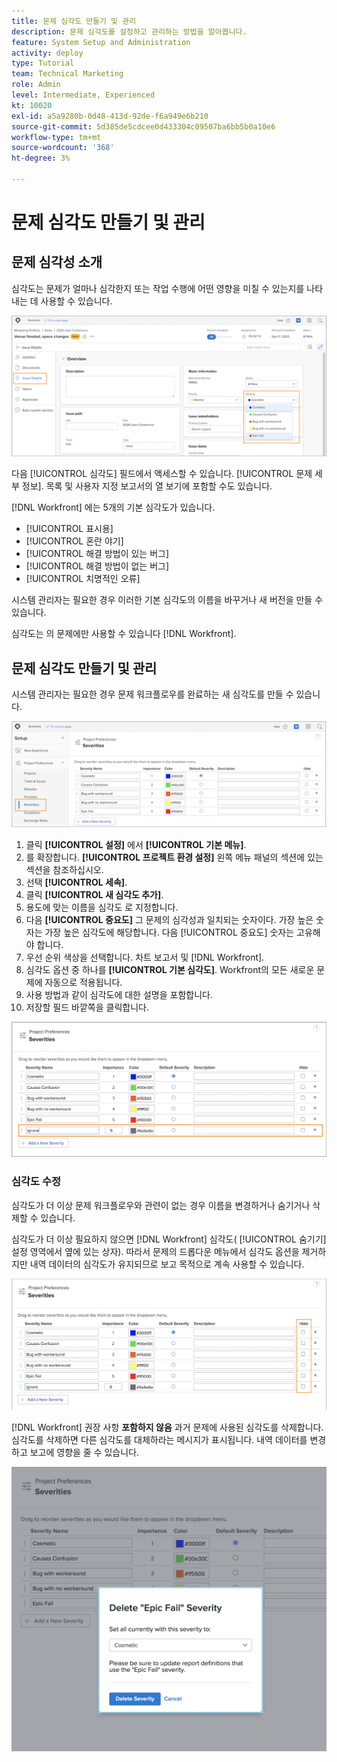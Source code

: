 ```yaml
---
title: 문제 심각도 만들기 및 관리
description: 문제 심각도를 설정하고 관리하는 방법을 알아봅니다.
feature: System Setup and Administration
activity: deploy
type: Tutorial
team: Technical Marketing
role: Admin
level: Intermediate, Experienced
kt: 10020
exl-id: a5a9280b-0d48-413d-92de-f6a949e6b210
source-git-commit: 5d385de5cdcee0d433304c09507ba6bb5b0a10e6
workflow-type: tm+mt
source-wordcount: '368'
ht-degree: 3%

---
```


# 문제 심각도 만들기 및 관리

## 문제 심각성 소개

심각도는 문제가 얼마나 심각한지 또는 작업 수행에 어떤 영향을 미칠 수 있는지를 나타내는 데 사용할 수 있습니다.

![[!UICONTROL 심각도] 메뉴의 [!UICONTROL 문제 세부 정보] 창](assets/admin-fund-severity-issue-details.png)

다음 [!UICONTROL 심각도] 필드에서 액세스할 수 있습니다. [!UICONTROL 문제 세부 정보]. 목록 및 사용자 지정 보고서의 열 보기에 포함할 수도 있습니다.

[!DNL Workfront] 에는 5개의 기본 심각도가 있습니다.

* [!UICONTROL 표시용]
* [!UICONTROL 혼란 야기]
* [!UICONTROL 해결 방법이 있는 버그]
* [!UICONTROL 해결 방법이 없는 버그]
* [!UICONTROL 치명적인 오류]

시스템 관리자는 필요한 경우 이러한 기본 심각도의 이름을 바꾸거나 새 버전을 만들 수 있습니다.

심각도는 의 문제에만 사용할 수 있습니다 [!DNL Workfront].

## 문제 심각도 만들기 및 관리

시스템 관리자는 필요한 경우 문제 워크플로우를 완료하는 새 심각도를 만들 수 있습니다.

![[!UICONTROL 세속] 페이지 [!UICONTROL 설정]](assets/admin-fund-severity-section.png)

1. 클릭 **[!UICONTROL 설정]** 에서 **[!UICONTROL 기본 메뉴]**.
1. 를 확장합니다. **[!UICONTROL 프로젝트 환경 설정]** 왼쪽 메뉴 패널의 섹션에 있는 섹션을 참조하십시오.
1. 선택 **[!UICONTROL 세속]**.
1. 클릭 **[!UICONTROL 새 심각도 추가]**.
1. 용도에 맞는 이름을 심각도 로 지정합니다.
1. 다음 **[!UICONTROL 중요도]** 그 문제의 심각성과 일치되는 숫자이다. 가장 높은 숫자는 가장 높은 심각도에 해당합니다. 다음 [!UICONTROL 중요도] 숫자는 고유해야 합니다.
1. 우선 순위 색상을 선택합니다. 차트 보고서 및 [!DNL Workfront].
1. 심각도 옵션 중 하나를 **[!UICONTROL 기본 심각도]**. Workfront의 모든 새로운 문제에 자동으로 적용됩니다.
1. 사용 방법과 같이 심각도에 대한 설명을 포함합니다.
1. 저장할 필드 바깥쪽을 클릭합니다.

![[!UICONTROL 세속] list](assets/admin-fund-severity-new.png)

### 심각도 수정

심각도가 더 이상 문제 워크플로우와 관련이 없는 경우 이름을 변경하거나 숨기거나 삭제할 수 있습니다.

심각도가 더 이상 필요하지 않으면 [!DNL Workfront] 심각도( [!UICONTROL 숨기기] 설정 영역에서 옆에 있는 상자). 따라서 문제의 드롭다운 메뉴에서 심각도 옵션을 제거하지만 내역 데이터의 심각도가 유지되므로 보고 목적으로 계속 사용할 수 있습니다.

![[!UICONTROL 숨기기] 강조 표시된 열 [!UICONTROL 세속] 페이지 [!UICONTROL 설정]](assets/admin-fund-severity-hide.png)

[!DNL Workfront] 권장 사항 **포함하지 않음** 과거 문제에 사용된 심각도를 삭제합니다. 심각도를 삭제하면 다른 심각도를 대체하라는 메시지가 표시됩니다. 내역 데이터를 변경하고 보고에 영향을 줄 수 있습니다.

![심각도 창 삭제](assets/admin-fund-severity-delete.png)

<!---
learn more URLs
Create and customize issue severities
Update issue severity
--->
